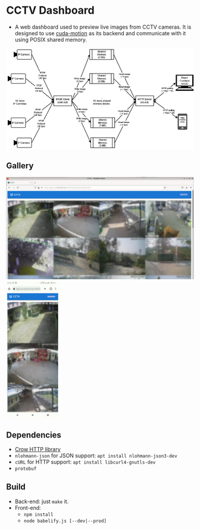 # CCTV Dashboard

- A web dashboard used to preview live images from CCTV cameras. It is designed
  to use [cuda-motion](https://github.com/alex-lt-kong/cuda-motion) as its
  backend and communicate with it using POSIX shared memory.

<img src="./assets/system-diagram.drawio.png" />

## Gallery

<p float="left">
    <img src="./assets/desktop.png" width="674px" alt="Desktop GUI" />    
    <img src="./assets/mobile.png" width="142px" alt="Mobile GUI" />
</p>

## Dependencies

- [Crow HTTP library](https://github.com/CrowCpp/Crow)
- `nlohmann-json` for JSON support: `apt install nlohmann-json3-dev`
- `cURL` for HTTP support: `apt install libcurl4-gnutls-dev`
- `protobuf`

## Build

- Back-end: just `make` it.
- Front-end:
  - `npm install`
  - `node babelify.js [--dev|--prod]`
